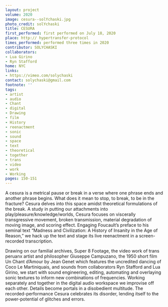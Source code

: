 ```yaml
---
layout: project
volume: 2020
image: cesura--solYchaski.jpg
photo_credit: solYchaski
title: CESURA
first_performed: first performed on July 18, 2020
place: http:// hypertransfer-protocol
times_performed: performed three times in 2020
contributor: SOLYCHASKI
collaborators:
- Lua Girino
- Ryn Stafford
home: NYC
links:
- https://vimeo.com/solychaski
contact: solychaski@gmail.com
footnote: ''
tags:
- artist
- audio
- Chant
- digital
- Drawing
- film
- History
- reenactment
- sonic
- sound
- space
- text
- theoretical
- together
- trans
- video
- work
- Working
pages: 150-151
---
```

A cesura is a metrical pause or break in a verse where one phrase ends and another phrase begins. What does it mean to stop, to break, to be in the fracture? <span class="ITALIC">Cesura</span> delves into this space amidst theoretical formulations of the break. A study in putting our attachments into play/pleasure/knowledge/worlds, <span class="ITALIC">Cesura</span> focuses on viscerally transgressive movement, broken transmission, material degradation of moving image, and scoring effect. Engaging Foucault’s preface to his seminal text “Madness and Civilization: A History of Insanity in the Age of Reason,” we hack up the text and stage its live reenactment in a screen-recorded transcription. 

Drawing on our familial archives, Super 8 Footage, the video work of trans peruanx artist and philosopher Giuseppe Campuzano, the 1950 short film <span class="ITALIC">Un Chant d’Amour </span>by Jean Genet which features the uncredited dancing of Coco Le Martiniquais, and sounds from collaborators Ryn Stafford and Lua Girino, we start with sound engineering, editing, automating and overlaying sonic textures to inform new combinations of frequencies. Working separately and together in the digital audio workspace we improvise off each other. Details become portals in a disobedient multitude. The recorded-performance <span class="ITALIC">Cesura</span> celebrates its disorder, lending itself to the power-potential of glitches and errors.